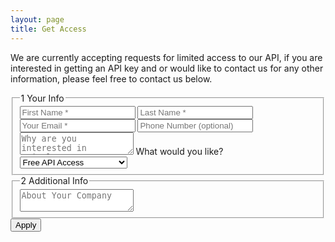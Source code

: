 ```yaml
---
layout: page
title: Get Access
---
```


We are currently accepting requests for limited access to our API, if you are interested in getting an API key and or would like to contact us for any other information, please feel free to contact us below.

<div class="form-style-5">
<form action="http://formspree.io/michael@pricels.com" method="POST">
<fieldset>
<legend><span class="number">1</span> Your Info</legend>
<input type="text" name="first_name" placeholder="First Name *">
<input type="text" name="first_name" placeholder="Last Name *">
<input type="email" name="email" placeholder="Your Email *">
<input type="text" name="phone" placeholder="Phone Number (optional)">
<textarea name="interest" placeholder="Why are you interested in Pricels?"></textarea>
<label for="job">What would you like?</label>
<select id="job" name="type_of_access">
<optgroup label="Get API Access">
  <option value="free_api_access">Free API Access</option>
  <option value="premium_api_access">Premium API Access</option>
  <option value="download_data">Download Pricels Data</option>
  <option value="update_data">Update Pricels Data</option>
</optgroup>
<optgroup label="Get Other Access">
  <option value="football">Press Inquiry</option>
  <option value="swimming">Sales</option>
  <option value="fishing">Job Inquiry</option>
  <option value="climbing">Customer Support</option>
  <option value="cycling">Something Else</option>
</optgroup>
</select>
</fieldset>
<fieldset>
<legend><span class="number">2</span> Additional Info</legend>
<textarea name="additional" placeholder="About Your Company"></textarea>
</fieldset>
<input type="submit" value="Apply" />
</form>
</div>

